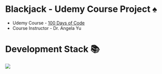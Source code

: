 # Blackjack - Udemy Course Project ♠️

- Udemy Course - [100 Days of Code](https://www.udemy.com/course/100-days-of-code/)
- Course Instructor - Dr. Angela Yu

# Development Stack 📚

![](https://img.shields.io/badge/Python-3776AB?style=for-the-badge&logo=python&logoColor=white)

